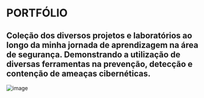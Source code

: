 # PORTFÓLIO

##    Coleção dos diversos projetos e laboratórios ao longo da minha jornada de aprendizagem na área de segurança. Demonstrando a utilização de diversas ferramentas na prevenção, detecção e contenção de ameaças cibernéticas.


![image](https://github.com/user-attachments/assets/7f529f74-239c-4b89-a9c9-0ea3931439a8)
